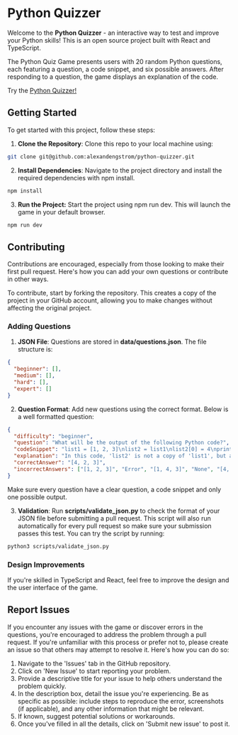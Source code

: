 # Python Quizzer

Welcome to the **Python Quizzer** - an interactive way to test and improve your Python skills! This is an open source project built with React and TypeScript.

The Python Quiz Game presents users with 20 random Python questions, each featuring a question, a code snippet, and six possible answers. After responding to a question, the game displays an explanation of the code.

Try the <a href="https://alexandengstrom.github.io/python-quizzer/">Python Quizzer!</a>

## Getting Started

To get started with this project, follow these steps:

1. **Clone the Repository**: Clone this repo to your local machine using:

```bash
git clone git@github.com:alexandengstrom/python-quizzer.git
```

2. **Install Dependencies**: Navigate to the project directory and install the required dependencies with npm install.

```bash
npm install
```

3. **Run the Project:** Start the project using npm run dev. This will launch the game in your default browser.

```bash
npm run dev
```

## Contributing

Contributions are encouraged, especially from those looking to make their first pull request. Here's how you can add your own questions or contribute in other ways.

To contribute, start by forking the repository. This creates a copy of the project in your GitHub account, allowing you to make changes without affecting the original project.

### Adding Questions

1. **JSON File**: Questions are stored in **data/questions.json**. The file structure is:

```json
{
  "beginner": [],
  "medium": [],
  "hard": [],
  "expert": []
}
```

2. **Question Format**: Add new questions using the correct format. Below is a well formatted question:

```json
{
  "difficulty": "beginner",
  "question": "What will be the output of the following Python code?",
  "codeSnippet": "list1 = [1, 2, 3]\nlist2 = list1\nlist2[0] = 4\nprint(list1)",
  "explanation": "In this code, 'list2' is not a copy of 'list1', but a reference to the same list object. Modifying 'list2' changes 'list1'. The output is '[4, 2, 3]'.",
  "correctAnswer": "[4, 2, 3]",
  "incorrectAnswers": ["[1, 2, 3]", "Error", "[1, 4, 3]", "None", "[4, 4, 4]"]
}
```

Make sure every question have a clear question, a code snippet and only one possible output.

3. **Validation**: Run **scripts/validate_json.py** to check the format of your JSON file before submitting a pull request. This script will also run automatically for every pull request so make sure your submission passes this test. You can try the script by running:

```bash
python3 scripts/validate_json.py
```

### Design Improvements

If you're skilled in TypeScript and React, feel free to improve the design and the user interface of the game.

## Report Issues

If you encounter any issues with the game or discover errors in the questions, you're encouraged to address the problem through a pull request. If you're unfamiliar with this process or prefer not to, please create an issue so that others may attempt to resolve it. Here's how you can do so:

1. Navigate to the 'Issues' tab in the GitHub repository.
2. Click on 'New Issue' to start reporting your problem.
3. Provide a descriptive title for your issue to help others understand the problem quickly.
4. In the description box, detail the issue you're experiencing. Be as specific as possible: include steps to reproduce the error, screenshots (if applicable), and any other information that might be relevant.
5. If known, suggest potential solutions or workarounds.
6. Once you've filled in all the details, click on 'Submit new issue' to post it.
